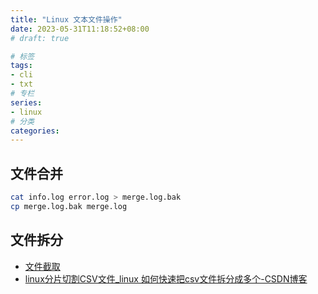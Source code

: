 ```yaml
---
title: "Linux 文本文件操作"
date: 2023-05-31T11:18:52+08:00
# draft: true

# 标签
tags:
- cli
- txt
# 专栏
series:
- linux
# 分类
categories:
---
```


## 文件合并
```bash
cat info.log error.log > merge.log.bak
cp merge.log.bak merge.log
```

## 文件拆分

- [文件截取](https://blog.csdn.net/kangaroo_07/article/details/43733891)
- [linux分片切割CSV文件_linux 如何快速把csv文件拆分成多个-CSDN博客](https://blog.csdn.net/weixin_42229137/article/details/113752094)